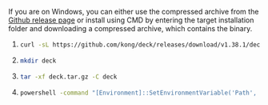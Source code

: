 If you are on Windows, you can either use the compressed archive from the [Github release page](https://github.com/kong/deck/releases) or install using CMD by entering the target installation folder and downloading a compressed archive, which contains the binary.

1.  ```bash
    curl -sL https://github.com/kong/deck/releases/download/v1.38.1/deck_1.38.1_windows_amd64.tar.gz -o deck.tar.gz
    ```
2.  ```bash
    mkdir deck
    ```
3.  ```bash
    tar -xf deck.tar.gz -C deck
    ```
4.  ```bash
    powershell -command "[Environment]::SetEnvironmentVariable('Path', [Environment]::GetEnvironmentVariable('Path', 'User') + [IO.Path]::PathSeparator + [System.IO.Directory]::GetCurrentDirectory() + '\deck', 'User')"
    ```

